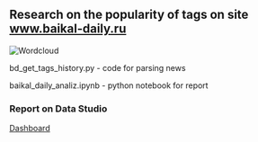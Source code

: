 ## Research on the popularity of tags on site www.baikal-daily.ru

![Wordcloud](https://raw.githubusercontent.com/zqiaohe/smi_tags/main/%D0%91%D0%B5%D0%B7%20%D0%BD%D0%B0%D0%B7%D0%B2%D0%B0%D0%BD%D0%B8%D1%8F.png)

bd_get_tags_history.py - code for parsing news

baikal_daily_analiz.ipynb - python notebook for report

### Report on Data Studio

[Dashboard](https://datastudio.google.com/reporting/47476d69-1a99-4dd0-8045-19146bd5a769/page/pqmCC?s=mce9Hwzn4b4)
